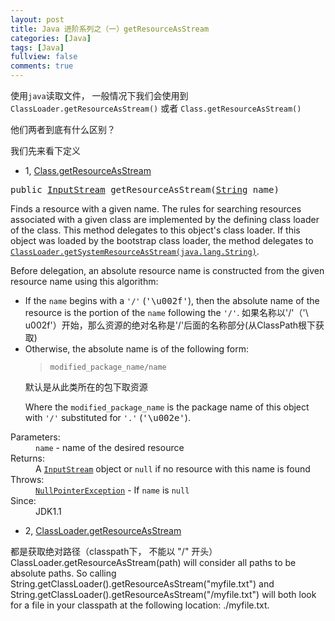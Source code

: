 ```yaml
---
layout: post
title: Java 进阶系列之（一）getResourceAsStream
categories: [Java]
tags: [Java]
fullview: false
comments: true
---
```


使用`java`读取文件， 一般情况下我们会使用到 `ClassLoader.getResourceAsStream()` 或者 `Class.getResourceAsStream()`

他们两者到底有什么区别？

我们先来看下定义

* 1, [Class.getResourceAsStream](https://docs.oracle.com/javase/8/docs/api/java/lang/Class.html#getResourceAsStream-java.lang.String-)


<pre>public&nbsp;<a href="../../java/io/InputStream.html" title="class in java.io">InputStream</a>&nbsp;getResourceAsStream(<a href="../../java/lang/String.html" title="class in java.lang">String</a>&nbsp;name)</pre>
<div class="block">Finds a resource with a given name.  The rules for searching resources
 associated with a given class are implemented by the defining class loader of the class.  This method
 delegates to this object's class loader.  If this object was loaded by
 the bootstrap class loader, the method delegates to <a href="../../java/lang/ClassLoader.html#getSystemResourceAsStream-java.lang.String-"><code>ClassLoader.getSystemResourceAsStream(java.lang.String)</code></a>.

 <p> Before delegation, an absolute resource name is constructed from the
 given resource name using this algorithm:

 <ul>

 <li> If the <code>name</code> begins with a <code>'/'</code>
 (<tt>'&#92;u002f'</tt>), then the absolute name of the resource is the
 portion of the <code>name</code> following the <code>'/'</code>.
如果名称以'/'（'\ u002f'）开始，那么资源的绝对名称是'/'后面的名称部分(从ClassPath根下获取)

 <li> Otherwise, the absolute name is of the following form:

 <blockquote>
   <code>modified_package_name/name</code>
 </blockquote>
  默认是从此类所在的包下取资源
 <p> Where the <code>modified_package_name</code> is the package name of this
 object with <code>'/'</code> substituted for <code>'.'</code>
 (<tt>'&#92;u002e'</tt>).

 </ul></div>
<dl>
<dt><span class="paramLabel">Parameters:</span></dt>
<dd><code>name</code> - name of the desired resource</dd>
<dt><span class="returnLabel">Returns:</span></dt>
<dd>A <a href="../../java/io/InputStream.html" title="class in java.io"><code>InputStream</code></a> object or <code>null</code> if
              no resource with this name is found</dd>
<dt><span class="throwsLabel">Throws:</span></dt>
<dd><code><a href="../../java/lang/NullPointerException.html" title="class in java.lang">NullPointerException</a></code> - If <code>name</code> is <code>null</code></dd>
<dt><span class="simpleTagLabel">Since:</span></dt>
<dd>JDK1.1</dd>
</dl>




* 2, [ClassLoader.getResourceAsStream](https://docs.oracle.com/javase/8/docs/api/java/lang/ClassLoader.html#getResourceAsStream-java.lang.String-)

都是获取绝对路径（classpath下， 不能以 "/" 开头）
ClassLoader.getResourceAsStream(path) will consider all paths to be absolute paths. 
So calling String.getClassLoader().getResourceAsStream("myfile.txt") and 
String.getClassLoader().getResourceAsStream("/myfile.txt") will 
both look for a file in your classpath at the following location: ./myfile.txt.


